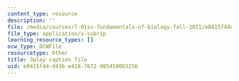 ```yaml
---
content_type: resource
description: ''
file: /media/courses/7-01sc-fundamentals-of-biology-fall-2011/e0415f44d436e4187672985450065256_pJDHi91yAaE.srt
file_type: application/x-subrip
learning_resource_types: []
ocw_type: OCWFile
resourcetype: Other
title: 3play caption file
uid: e0415f44-d436-e418-7672-985450065256
---
```

